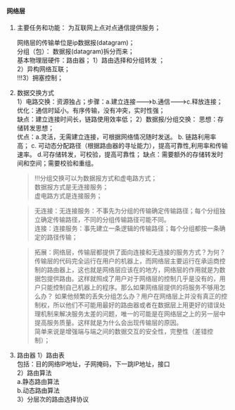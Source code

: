 #### 网络层
1. 主要任务和功能：
    为互联网上点对点通信提供服务；  
    
    网络层的传输单位是ip数据报(datagram)；  
    分组（包）： 数据报(datagram)拆分而来；  
    基本物理层硬件：路由器；
    1）路由选择和分组转发 ；  
    2）异构网络互联；   
    !!!3）拥塞控制；   

2. 数据交换方式  
    1）电路交换：资源独占；步骤：a.建立连接--->b.通信--->c.释放连接；  
        优化：通信时延小。有序传输，没有冲突，实时性强；  
        缺点：建立连接时间长，链路使用效率低； 
    2）数据报/分组交换：
        思想：存储转发思想；   
        优点：a.灵活，无需建立连接，可根据网络情况随时发送。
            b. 链路利用率高；
            c. 可动态分配路径（根据路由器的寻址能力），提高可靠性,利用率和传输速率。
            d.可存储转发，可校验，提高可靠性；
        缺点：需要额外的存储转发时间和空间；需要校验和重组。

    > !!!分组交换可以为数据报方式和虚电路方式；   
        数据报方式是无连接服务；   
        虚电路方式是连接服务；   

    > 无连接：无连接服务：不事先为分组的传输确定传输路径；每个分组独立确定传输路径，不同的分组传输路径可能不同。  
    连接：连接服务：事先建立一条逻辑的传输路径；每个分组都按一条确定的路径传输；  

    > 拓展：网络层，传输层都提供了面向连接和无连接的服务方式？为何？  
    传输层的代码完全运行在用户的机器上，而网络层主要运行在承运商控制的路由器上，这也就是网络层应该在的地方，网络层的作用就是为数据包提供路由。这样就照成了用户对于网络层的控制几乎是没有的，用户只能控制自己机器上的程序。那么如果网络层提供的将服务不够用怎么办？ 如果他频繁的丢失分组怎么办？用户在网络层上并没有真正的控制权，所以他们不可能用最好的路由器或者在数据层上用更好的错误处理机制来解决服务太差的问题，唯一的可能是在网络层之上的另一层中提高服务质量。这样就是为什么会出现传输层的原因。  
    简单来说是增强端与端之间的数据交互的安全性，完整性（差错控制）；  

3. 路由器
    1）路由表   
    包括：目的网络IP地址，子网掩码，下一跳IP地址，接口   
    2）路由算法   
        a.静态路由算法     
        b.动态路由算法    
    3）分层次的路由选择协议
